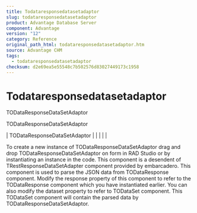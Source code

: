 ```yaml
---
title: Todataresponsedatasetadaptor
slug: todataresponsedatasetadaptor
product: Advantage Database Server
component: Advantage
version: "12"
category: Reference
original_path_html: todataresponsedatasetadaptor.htm
source: Advantage CHM
tags:
  - todataresponsedatasetadaptor
checksum: d2e69ea5e55548c7b502576d83027449173c1958
---
```


# Todataresponsedatasetadaptor

TODataResponseDataSetAdaptor

TODataResponseDataSetAdaptor

| TODataResponseDataSetAdaptor |  |  |  |  |

To create a new instance of TODataResponseDataSetAdaptor drag and drop TODataResponseDataSetAdaptor on form in RAD Studio or by instantiating an instance in the code. This component is a desendent of TRestResponseDataSetAdapter component provided by embarcadero. This component is used to parse the JSON data from TODataResponse component. Modify the response property of this component to refer to the TODataResponse component which you have instantiated earlier. You can also modify the dataset property to refer to TODataSet component. This TODataSet component will contain the parsed data by TODataResponseDataSetAdaptor.

